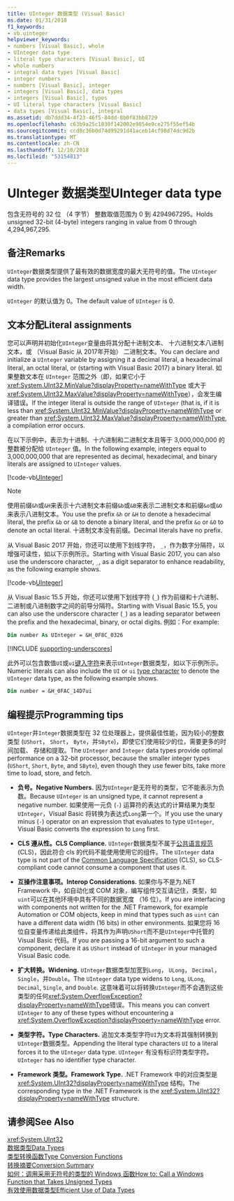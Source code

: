 ```yaml
---
title: UInteger 数据类型 (Visual Basic)
ms.date: 01/31/2018
f1_keywords:
- vb.uinteger
helpviewer_keywords:
- numbers [Visual Basic], whole
- UInteger data type
- literal type characters [Visual Basic], UI
- whole numbers
- integral data types [Visual Basic]
- integer numbers
- numbers [Visual Basic], integer
- integers [Visual Basic], data types
- integers [Visual Basic], types
- UI literal type characters [Visual Basic]
- data types [Visual Basic], integral
ms.assetid: db7ddd34-4f23-46f5-84dd-8b0f83bb8729
ms.openlocfilehash: c63b9a25c1830f142002e9854e9ce275f55ef54b
ms.sourcegitcommit: ccd8c36b0d74d99291d41aceb14cf98d74dc9d2b
ms.translationtype: MT
ms.contentlocale: zh-CN
ms.lasthandoff: 12/10/2018
ms.locfileid: "53154813"
---
```

# <a name="uinteger-data-type"></a><span data-ttu-id="26b24-102">UInteger 数据类型</span><span class="sxs-lookup"><span data-stu-id="26b24-102">UInteger data type</span></span>

<span data-ttu-id="26b24-103">包含无符号的 32 位 （4 字节） 整数取值范围为 0 到 4294967295。</span><span class="sxs-lookup"><span data-stu-id="26b24-103">Holds unsigned 32-bit (4-byte) integers ranging in value from 0 through 4,294,967,295.</span></span>  
  
## <a name="remarks"></a><span data-ttu-id="26b24-104">备注</span><span class="sxs-lookup"><span data-stu-id="26b24-104">Remarks</span></span>

 <span data-ttu-id="26b24-105">`UInteger`数据类型提供了最有效的数据宽度的最大无符号的值。</span><span class="sxs-lookup"><span data-stu-id="26b24-105">The `UInteger` data type provides the largest unsigned value in the most efficient data width.</span></span>  
  
 <span data-ttu-id="26b24-106">`UInteger` 的默认值为 0。</span><span class="sxs-lookup"><span data-stu-id="26b24-106">The default value of `UInteger` is 0.</span></span>  
  
## <a name="literal-assignments"></a><span data-ttu-id="26b24-107">文本分配</span><span class="sxs-lookup"><span data-stu-id="26b24-107">Literal assignments</span></span>

<span data-ttu-id="26b24-108">您可以声明并初始化`UInteger`变量由将其分配十进制文本、 十六进制文本八进制文本，或 （Visual Basic 从 2017年开始） 二进制文本。</span><span class="sxs-lookup"><span data-stu-id="26b24-108">You can declare and initialize a `UInteger` variable by assigning it a decimal literal, a hexadecimal literal, an octal literal, or (starting with Visual Basic 2017) a binary literal.</span></span> <span data-ttu-id="26b24-109">如果整数文本在 `UInteger` 范围之外（即，如果它小于 <xref:System.UInt32.MinValue?displayProperty=nameWithType> 或大于 <xref:System.UInt32.MaxValue?displayProperty=nameWithType>），会发生编译错误。</span><span class="sxs-lookup"><span data-stu-id="26b24-109">If the integer literal is outside the range of `UInteger` (that is, if it is less than <xref:System.UInt32.MinValue?displayProperty=nameWithType> or greater than <xref:System.UInt32.MaxValue?displayProperty=nameWithType>, a compilation error occurs.</span></span>

<span data-ttu-id="26b24-110">在以下示例中，表示为十进制、十六进制和二进制文本且等于 3,000,000,000 的整数被分配给 `UInteger` 值。</span><span class="sxs-lookup"><span data-stu-id="26b24-110">In the following example, integers equal to 3,000,000,000 that are represented as decimal, hexadecimal, and binary literals are assigned to `UInteger` values.</span></span>
  
[!code-vb[UInteger](../../../../samples/snippets/visualbasic/language-reference/data-types/numeric-literals.vb#UInt)]  

> [!NOTE] 
> <span data-ttu-id="26b24-111">使用前缀`&h`或`&H`来表示十六进制文本前缀`&b`或`&B`来表示二进制文本和前缀`&o`或`&O`来表示八进制文本。</span><span class="sxs-lookup"><span data-stu-id="26b24-111">You use the prefix `&h` or `&H` to denote a hexadecimal literal, the prefix `&b` or `&B` to denote a binary literal, and the prefix `&o` or `&O` to denote an octal literal.</span></span> <span data-ttu-id="26b24-112">十进制文本没有前缀。</span><span class="sxs-lookup"><span data-stu-id="26b24-112">Decimal literals have no prefix.</span></span>

<span data-ttu-id="26b24-113">从 Visual Basic 2017 开始，你还可以使用下划线字符， `_`，作为数字分隔符，以增强可读性，如以下示例所示。</span><span class="sxs-lookup"><span data-stu-id="26b24-113">Starting with Visual Basic 2017, you can also use the underscore character, `_`, as a digit separator to enhance readability, as the following example shows.</span></span>

[!code-vb[UInteger](../../../../samples/snippets/visualbasic/language-reference/data-types/numeric-literals.vb#UIntS)]  

<span data-ttu-id="26b24-114">从 Visual Basic 15.5 开始，你还可以使用下划线字符 (`_`) 作为前缀和十六进制、 二进制或八进制数字之间的前导分隔符。</span><span class="sxs-lookup"><span data-stu-id="26b24-114">Starting with Visual Basic 15.5, you can also use the underscore character (`_`) as a leading separator between the prefix and the hexadecimal, binary, or octal digits.</span></span> <span data-ttu-id="26b24-115">例如：</span><span class="sxs-lookup"><span data-stu-id="26b24-115">For example:</span></span>

```vb
Dim number As UInteger = &H_0F8C_0326
```

[!INCLUDE [supporting-underscores](../../../../includes/vb-separator-langversion.md)]

<span data-ttu-id="26b24-116">此外可以包含数值`UI`或`ui`[键入字符](../../programming-guide/language-features/data-types/type-characters.md)来表示`UInteger`数据类型，如以下示例所示。</span><span class="sxs-lookup"><span data-stu-id="26b24-116">Numeric literals can also include the `UI` or `ui` [type character](../../programming-guide/language-features/data-types/type-characters.md) to denote the `UInteger` data type, as the following example shows.</span></span>

```vb
Dim number = &H_0FAC_14D7ui
```

## <a name="programming-tips"></a><span data-ttu-id="26b24-117">编程提示</span><span class="sxs-lookup"><span data-stu-id="26b24-117">Programming tips</span></span>

 <span data-ttu-id="26b24-118">`UInteger`并`Integer`数据类型在 32 位处理器上，提供最佳性能，因为较小的整数类型 (`UShort`， `Short`， `Byte`，并`SByte`)，即使它们使用较少的位，需要更多的时间加载、 存储和提取。</span><span class="sxs-lookup"><span data-stu-id="26b24-118">The `UInteger` and `Integer` data types provide optimal performance on a 32-bit processor, because the smaller integer types (`UShort`, `Short`, `Byte`, and `SByte`), even though they use fewer bits, take more time to load, store, and fetch.</span></span>  
  
-   <span data-ttu-id="26b24-119">**负号。**</span><span class="sxs-lookup"><span data-stu-id="26b24-119">**Negative Numbers.**</span></span> <span data-ttu-id="26b24-120">因为`UInteger`是无符号的类型，它不能表示为负数。</span><span class="sxs-lookup"><span data-stu-id="26b24-120">Because `UInteger` is an unsigned type, it cannot represent a negative number.</span></span> <span data-ttu-id="26b24-121">如果使用一元负 (`-`) 运算符的表达式的计算结果为类型`UInteger`，Visual Basic 将转换为表达式`Long`第一个。</span><span class="sxs-lookup"><span data-stu-id="26b24-121">If you use the unary minus (`-`) operator on an expression that evaluates to type `UInteger`, Visual Basic converts the expression to `Long` first.</span></span>  
  
-   <span data-ttu-id="26b24-122">**CLS 遵从性。**</span><span class="sxs-lookup"><span data-stu-id="26b24-122">**CLS Compliance.**</span></span> <span data-ttu-id="26b24-123">`UInteger`数据类型不属于[公共语言规范](http://www.ecma-international.org/publications/standards/Ecma-335.htm)(CLS)，因此符合 cls 的代码不能使用使用它的组件。</span><span class="sxs-lookup"><span data-stu-id="26b24-123">The `UInteger` data type is not part of the [Common Language Specification](http://www.ecma-international.org/publications/standards/Ecma-335.htm) (CLS), so CLS-compliant code cannot consume a component that uses it.</span></span>
  
-   <span data-ttu-id="26b24-124">**互操作注意事项。**</span><span class="sxs-lookup"><span data-stu-id="26b24-124">**Interop Considerations.**</span></span> <span data-ttu-id="26b24-125">如果你与不是为.NET Framework 中，如自动化或 COM 对象，编写组件交互请记住，类型，如`uint`可以在其他环境中具有不同的数据宽度 （16 位）。</span><span class="sxs-lookup"><span data-stu-id="26b24-125">If you are interfacing with components not written for the .NET Framework, for example Automation or COM objects, keep in mind that types such as `uint` can have a different data width (16 bits) in other environments.</span></span> <span data-ttu-id="26b24-126">如果您将 16 位自变量传递给此类组件，将其作为声明`UShort`而不是`UInteger`中托管的 Visual Basic 代码。</span><span class="sxs-lookup"><span data-stu-id="26b24-126">If you are passing a 16-bit argument to such a component, declare it as `UShort` instead of `UInteger` in your managed Visual Basic code.</span></span>  
  
-   <span data-ttu-id="26b24-127">**扩大转换。**</span><span class="sxs-lookup"><span data-stu-id="26b24-127">**Widening.**</span></span> <span data-ttu-id="26b24-128">`UInteger`数据类型加宽到`Long`， `ULong`， `Decimal`， `Single`，并`Double`。</span><span class="sxs-lookup"><span data-stu-id="26b24-128">The `UInteger` data type widens to `Long`, `ULong`, `Decimal`, `Single`, and `Double`.</span></span> <span data-ttu-id="26b24-129">这意味着可以将转换`UInteger`而不会遇到这些类型的任何<xref:System.OverflowException?displayProperty=nameWithType>错误。</span><span class="sxs-lookup"><span data-stu-id="26b24-129">This means you can convert `UInteger` to any of these types without encountering a <xref:System.OverflowException?displayProperty=nameWithType> error.</span></span>  
  
-   <span data-ttu-id="26b24-130">**类型字符。**</span><span class="sxs-lookup"><span data-stu-id="26b24-130">**Type Characters.**</span></span> <span data-ttu-id="26b24-131">追加文本类型字符`UI`为文本将其强制转换到`UInteger`数据类型。</span><span class="sxs-lookup"><span data-stu-id="26b24-131">Appending the literal type characters `UI` to a literal forces it to the `UInteger` data type.</span></span> <span data-ttu-id="26b24-132">`UInteger` 有没有标识符类型字符。</span><span class="sxs-lookup"><span data-stu-id="26b24-132">`UInteger` has no identifier type character.</span></span>  
  
-   <span data-ttu-id="26b24-133">**Framework 类型。**</span><span class="sxs-lookup"><span data-stu-id="26b24-133">**Framework Type.**</span></span> <span data-ttu-id="26b24-134">.NET Framework 中的对应类型是 <xref:System.UInt32?displayProperty=nameWithType> 结构。</span><span class="sxs-lookup"><span data-stu-id="26b24-134">The corresponding type in the .NET Framework is the <xref:System.UInt32?displayProperty=nameWithType> structure.</span></span>  
  
## <a name="see-also"></a><span data-ttu-id="26b24-135">请参阅</span><span class="sxs-lookup"><span data-stu-id="26b24-135">See Also</span></span>  
 <xref:System.UInt32>  
 [<span data-ttu-id="26b24-136">数据类型</span><span class="sxs-lookup"><span data-stu-id="26b24-136">Data Types</span></span>](../../../visual-basic/language-reference/data-types/index.md)  
 [<span data-ttu-id="26b24-137">类型转换函数</span><span class="sxs-lookup"><span data-stu-id="26b24-137">Type Conversion Functions</span></span>](../../../visual-basic/language-reference/functions/type-conversion-functions.md)  
 [<span data-ttu-id="26b24-138">转换摘要</span><span class="sxs-lookup"><span data-stu-id="26b24-138">Conversion Summary</span></span>](../../../visual-basic/language-reference/keywords/conversion-summary.md)  
 [<span data-ttu-id="26b24-139">如何：调用采用无符号的类型的 Windows 函数</span><span class="sxs-lookup"><span data-stu-id="26b24-139">How to: Call a Windows Function that Takes Unsigned Types</span></span>](../../../visual-basic/programming-guide/com-interop/how-to-call-a-windows-function-that-takes-unsigned-types.md)  
 [<span data-ttu-id="26b24-140">有效使用数据类型</span><span class="sxs-lookup"><span data-stu-id="26b24-140">Efficient Use of Data Types</span></span>](../../../visual-basic/programming-guide/language-features/data-types/efficient-use-of-data-types.md)

